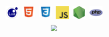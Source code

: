 <center>
    <img class = "lang" src = "https://raw.githubusercontent.com/github/explore/80688e429a7d4ef2fca1e82350fe8e3517d3494d/topics/lua/lua.png" style = "height: 35px; width: auto; margin: 3px;">
    <img class = "lang hideText" src = "https://raw.githubusercontent.com/github/explore/80688e429a7d4ef2fca1e82350fe8e3517d3494d/topics/html/html.png" style = "height: 35px; width: auto; margin: 3px; object-position: center -5px;">
    <img class = "lang hideText" src = "https://raw.githubusercontent.com/github/explore/80688e429a7d4ef2fca1e82350fe8e3517d3494d/topics/css/css.png" style = "height: 35px; width: auto; margin: 3px; object-position: center -5px;">
    <img class = "lang" src = "https://raw.githubusercontent.com/github/explore/80688e429a7d4ef2fca1e82350fe8e3517d3494d/topics/javascript/javascript.png" style = "height: 35px; width: auto; margin: 3px;">
    <img class = "lang" src = "https://raw.githubusercontent.com/github/explore/80688e429a7d4ef2fca1e82350fe8e3517d3494d/topics/nodejs/nodejs.png" style = "height: 35px; width: auto; margin: 3px;">
    <img class = "lang" src = "https://raw.githubusercontent.com/github/explore/80688e429a7d4ef2fca1e82350fe8e3517d3494d/topics/php/php.png" style = "height: 35px; width: auto; margin: 3px;">
    <br>
    <img class = "langs" src = "https://github-readme-stats.vercel.app/api/top-langs/?username=GizmoTjaz&layout=compact&theme=tokyonight" style = "margin-top: 10px;">
</center>